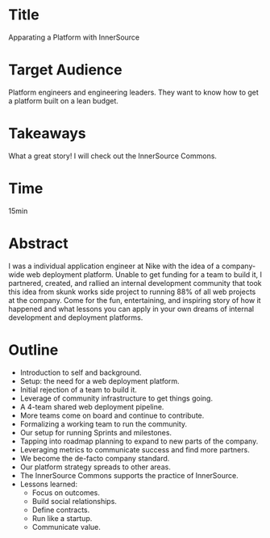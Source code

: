 # Title

Apparating a Platform with InnerSource

# Target Audience

Platform engineers and engineering leaders.
They want to know how to get a platform built on a lean budget.

# Takeaways

What a great story!
I will check out the InnerSource Commons.

# Time

15min

# Abstract

I was a individual application engineer at Nike with the idea of a company-wide web deployment platform.
Unable to get funding for a team to build it,
I partnered, created, and rallied an internal development community that took this idea from skunk works side project to running 88% of all web projects at the company.
Come for the fun, entertaining, and inspiring story of how it happened and what lessons you can apply in your own dreams of internal development and deployment platforms.

# Outline

* Introduction to self and background.
* Setup: the need for a web deployment platform.
* Initial rejection of a team to build it.
* Leverage of community infrastructure to get things going.
* A 4-team shared web deployment pipeline.
* More teams come on board and continue to contribute.
* Formalizing a working team to run the community.
* Our setup for running Sprints and milestones.
* Tapping into roadmap planning to expand to new parts of the company.
* Leveraging metrics to communicate success and find more partners.
* We become the de-facto company standard.
* Our platform strategy spreads to other areas.
* The InnerSource Commons supports the practice of InnerSource.
* Lessons learned:
  * Focus on outcomes.
  * Build social relationships.
  * Define contracts.
  * Run like a startup.
  * Communicate value.
